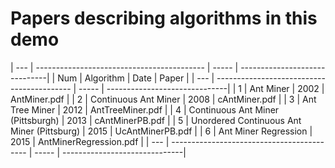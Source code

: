 # Papers describing algorithms in this demo

| --- | ------------------------------------------ | ----- | ------------------------------|
| Num | Algorithm                                  | Date  | Paper                         |
| --- | ------------------------------------------ | ----- | ------------------------------|
|  1  | Ant Miner                                  | 2002  | AntMiner.pdf                  |
|  2  | Continuous Ant Miner                       | 2008  | cAntMiner.pdf                 |
|  3  | Ant Tree Miner                             | 2012  | AntTreeMiner.pdf              |
|  4  | Continuous Ant Miner (Pittsburgh)          | 2013  | cAntMinerPB.pdf               |
|  5  | Unordered Continuous Ant Miner (Pittsburg) | 2015  | UcAntMinerPB.pdf              |
|  6  | Ant Miner Regression                       | 2015  | AntMinerRegression.pdf        |
| --- | ------------------------------------------ | ----- | ------------------------------|

